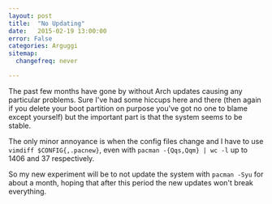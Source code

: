 ```yaml
---
layout: post
title:  "No Updating"
date:   2015-02-19 13:00:00
error: False
categories: Arguggi
sitemap:
  changefreq: never

---
```


The past few months have gone by without Arch updates causing any particular problems.
Sure I've had some hiccups here and there (then again if you delete your boot partition
on purpose you've got no one to blame except yourself) but the important part is that
the system seems to be stable.

The only minor annoyance is when the config files change and I have to use `vimdiff $CONFIG{,.pacnew}`,
even with `pacman -{Qqs,Qqm} | wc -l` up to 1406 and 37 respectively.

So my new experiment will be to not update the system with `pacman -Syu` for about a month, hoping that
after this period the new updates won't break everything.
